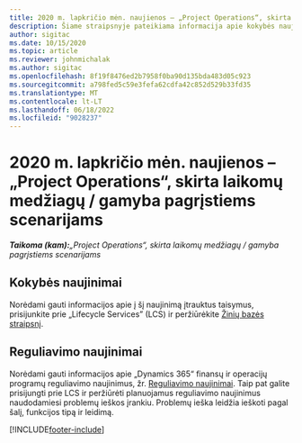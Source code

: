 ```yaml
---
title: 2020 m. lapkričio mėn. naujienos – „Project Operations“, skirta laikomų medžiagų / gamyba pagrįstiems scenarijams
description: Šiame straipsnyje pateikiama informacija apie kokybės naujinimus, pasiekiamus 2020 m. lapkričio mėn. „Project Operations Lite”, skirta laikomų medžiagų / gamyba pagrįstiems scenarijams.
author: sigitac
ms.date: 10/15/2020
ms.topic: article
ms.reviewer: johnmichalak
ms.author: sigitac
ms.openlocfilehash: 8f19f8476ed2b7958f0ba90d135bda483d05c923
ms.sourcegitcommit: a798fed5c59e3fefa62cdfa42c852d529b33fd35
ms.translationtype: MT
ms.contentlocale: lt-LT
ms.lasthandoff: 06/18/2022
ms.locfileid: "9028237"
---
```

# <a name="whats-new-november-2020---project-operations-for-stockedproduction-based-scenarios"></a>2020 m. lapkričio mėn. naujienos – „Project Operations“, skirta laikomų medžiagų / gamyba pagrįstiems scenarijams

_**Taikoma (kam):**„Project Operations“, skirta laikomų medžiagų / gamyba pagrįstiems scenarijams_

## <a name="quality-updates"></a>Kokybės naujinimai

Norėdami gauti informacijos apie į šį naujinimą įtrauktus taisymus, prisijunkite prie „Lifecycle Services” (LCS) ir peržiūrėkite [Žinių bazės straipsnį](https://fix.lcs.dynamics.com/Issue/Details?bugId=488609&amp;dbType=3&amp;qc=8251e8e1d5e2386de850599926c1adc3fec8e2ba25308036d22cdfe0a1c28fc7).

## <a name="regulatory-updates"></a>Reguliavimo naujinimai

Norėdami gauti informacijos apie „Dynamics 365“ finansų ir operacijų programų reguliavimo naujinimus, žr. [Reguliavimo naujinimai](/dynamics365/finance/localizations/regulatory-updates). Taip pat galite prisijungti prie LCS ir peržiūrėti planuojamus reguliavimo naujinimus naudodamiesi problemų ieškos įrankiu. Problemų ieška leidžia ieškoti pagal šalį, funkcijos tipą ir leidimą.


[!INCLUDE[footer-include](../../includes/footer-banner.md)]